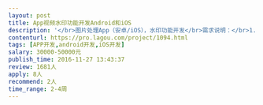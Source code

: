 ```yaml
---                
layout: post       
title: App视频水印功能开发Android和iOS           
description: '</br>图片处理App（安卓/iOS），水印功能开发</br>需求说明：</br>1.支持拍照/相册选取视频加文字、图片水印；</br>2.支持对水印拖动、缩放；</br>3.支持按不同帧区间放置水印时长；</br>4.对视频保存进行压缩，保证视频和水印清晰度。</br>希望有经验的开发者提供加入项目完成</br>'     
contenturl: https://pro.lagou.com/project/1094.html      
tags: [APP开发,android开发,iOS开发]            
salary: 30000-50000元          
publish_time: 2016-11-27 13:43:37         
review: 1681人                   
apply: 8人                   
recommend: 2人                   
time_range: 2-4周              
---                 
```

